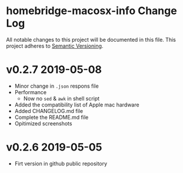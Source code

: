 # homebridge-macosx-info Change Log
All notable changes to this project will be documented in this file.
This project adheres to [Semantic Versioning](http://semver.org/).

# v0.2.7 2019-05-08
- Minor change in `.json` respons file
- Performance
  - Now no `sed` & `awk` in shell script
- Added the compatibility list of Apple mac hardware
- Added CHANGELOG.md file
- Complete the README.md file
- Opitimized screenshots

# v0.2.6 2019-05-05
 - Firt version in github public repository 

